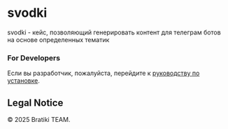 # svodki

svodki - кейс, позволяющий генерировать контент для телеграм ботов на основе определенных тематик

### For Developers

Если вы разработчик, пожалуйста, перейдите к [руководству по установке](./docs/setup.md).

## Legal Notice
© 2025 Bratiki TEAM.
